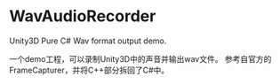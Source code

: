 # WavAudioRecorder
Unity3D Pure C# Wav format output demo.

一个demo工程，可以录制Unity3D中的声音并输出wav文件。
参考自官方的FrameCapturer，并将C++部分拆回了C#中。
